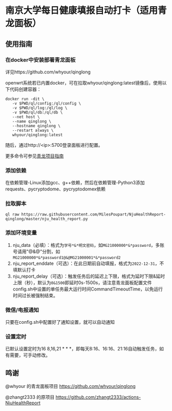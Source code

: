 # 南京大学每日健康填报自动打卡（适用青龙面板）

## 使用指南
### 在docker中安装部署青龙面板
详见https://github.com/whyour/qinglong

openwrt系统若已内置docker，可在拉取whyour/qinglong:latest镜像后，使用以下代码创建容器：
```
docker run -dit \
   -v $PWD/ql/config:/ql/config \
   -v $PWD/ql/log:/ql/log \
   -v $PWD/ql/db:/ql/db \
   --net host \
   --name qinglong \
   --hostname qinglong \
   --restart always \
   whyour/qinglong:latest
```
随后，通过http://\<ip\>:5700登录面板进行配置。

更多命令可参见[青龙项目指南](https://t.me/jiao_long/31)

### 添加依赖
在依赖管理-Linux添加gcc、g++依赖，然后在依赖管理-Python3添加requests、pycryptodome、pycryptodomex依赖

### 拉取脚本
```
ql raw https://raw.githubusercontent.com/MilesPoupart/NjuHealthReport-qinglong/master/nju_health_report.py
```

### 添加环境变量
1. nju_data（必填）：格式为`学号*&*明文密码`，如`MG21000000*&*password`，多账号请用"@&@"分割，如`MG21000000*&*password1@&@MG21000001*&*password2`
2. nju_report_enddate（可选）：在此日期前自动填报，格式为`2022-12-31`，不填默认打卡
3. nju_report_delay（可选）：触发任务后的延迟上下限，格式为延时下限&延时上限（秒），默认为`0&1500`即延时0s-1500s，请注意青龙面板配置文件config.sh中设置的单任务最大运行时间CommandTimeoutTime，以免运行时间过长被强制结束。

### 微信/电报通知
只要在config.sh中配置好了通知设置，就可以自动通知

### 设置定时
已默认设置定时为16 8,16,21 * * *，即每天8:16、16:16、21:16自动触发任务，如有需要，可手动修改。

## 鸣谢
@whyour 的青龙面板项目 https://github.com/whyour/qinglong

@zhangt2333 的原项目 https://github.com/zhangt2333/actions-NjuHealthReport
